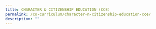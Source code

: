 ```yaml
---
title: CHARACTER & CITIZENSHIP EDUCATION (CCE)
permalink: /co-curriculum/character-n-citizenship-education-cce/
description: ""
---
```

